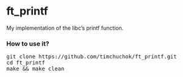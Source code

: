 # ft_printf
My implementation of the libc’s printf function.

<h3>How to use it?</h3>

<pre>
git clone https://github.com/timchuchok/ft_printf.git
cd ft_printf
make && make clean
</pre>
